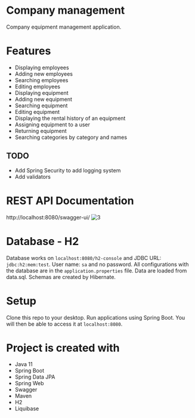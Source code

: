 # Company management

Company equipment management application.

# Features
* Displaying employees
* Adding new employees
* Searching employees
* Editing employees
* Displaying equipment
* Adding new equipment
* Searching equipment
* Editing equipment
* Displaying the rental history of an equipment
* Assigning equipment to a user
* Returning equipment
* Searching categories by category and names

## TODO
* Add Spring Security to add logging system
* Add validators

# REST API Documentation
http://localhost:8080/swagger-ui/
![3](https://user-images.githubusercontent.com/36209711/164942539-c1d50b1c-960d-4a68-beae-29a940eb2521.PNG)

# Database - H2
Database works on `localhost:8080/h2-console` and JDBC URL: `jdbc:h2:mem:test`.
User name: `sa` and no password.
All configurations with the database are in the `application.properties` file.
Data are loaded from data.sql.
Schemas are created by Hibernate.

# Setup
Clone this repo to your desktop. Run applications using Spring Boot. You will then be able to access it at `localhost:8080`.

# Project is created with
* Java 11
* Spring Boot
* Spring Data JPA
* Spring Web
* Swagger
* Maven
* H2
* Liquibase
